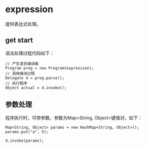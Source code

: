 # expression

提供表达式处理。

## get start

语法处理过程代码如下：
```
// 产生语言编译器
Program prog = new Program(expression);
// 调用编译过程
Delegate d = prog.parse();
// 执行程序
Object actual = d.invoke();
```

## 参数处理
程序执行时，可带参数，参数为Map<String, Object>键值对，如下：
```
Map<String, Object> params = new HashMap<String, Object>();
params.put("a", 5);

d.invoke(params);
```
